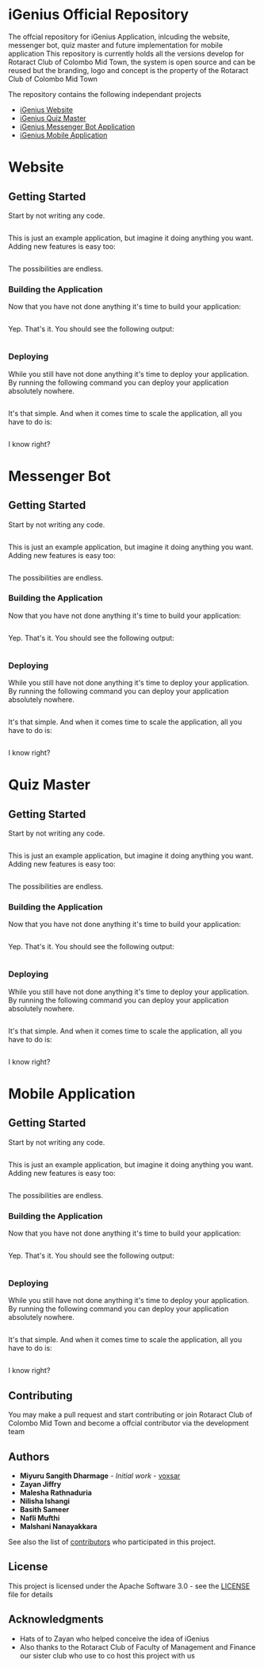 # iGenius Official Repository
The offcial repository for iGenius Application, inlcuding the website, messenger bot, quiz master and future implementation for mobile application
This repository is currently holds all the versions develop for Rotaract Club of Colombo Mid Town, the system is open source and can be reused but the branding, logo and concept is the property of the Rotaract Club of Colombo Mid Town

The repository contains the following independant projects
- [iGenius Website](#website)
- [iGenius Quiz Master](#quiz-master)
- [iGenius Messenger Bot Application](#messenger-bot)
- [iGenius Mobile Application](#mobile-application)

# Website
## Getting Started

Start by not writing any code.

```

```

This is just an example application, but imagine it doing anything you want. Adding new features is easy too:

```

```

The possibilities are endless.

### Building the Application

Now that you have not done anything it's time to build your application:

```

```

Yep. That's it. You should see the following output:

```

```

### Deploying

While you still have not done anything it's time to deploy your application. By running the following command you can deploy your application absolutely nowhere.

```

```

It's that simple. And when it comes time to scale the application, all you have to do is:

```

```

I know right?

# Messenger Bot
## Getting Started

Start by not writing any code.

```

```

This is just an example application, but imagine it doing anything you want. Adding new features is easy too:

```

```

The possibilities are endless.

### Building the Application

Now that you have not done anything it's time to build your application:

```

```

Yep. That's it. You should see the following output:

```

```

### Deploying

While you still have not done anything it's time to deploy your application. By running the following command you can deploy your application absolutely nowhere.

```

```

It's that simple. And when it comes time to scale the application, all you have to do is:

```

```

I know right?


# Quiz Master
## Getting Started

Start by not writing any code.

```

```

This is just an example application, but imagine it doing anything you want. Adding new features is easy too:

```

```

The possibilities are endless.

### Building the Application

Now that you have not done anything it's time to build your application:

```

```

Yep. That's it. You should see the following output:

```

```

### Deploying

While you still have not done anything it's time to deploy your application. By running the following command you can deploy your application absolutely nowhere.

```

```

It's that simple. And when it comes time to scale the application, all you have to do is:

```

```

I know right?

# Mobile Application
## Getting Started

Start by not writing any code.

```

```

This is just an example application, but imagine it doing anything you want. Adding new features is easy too:

```

```

The possibilities are endless.

### Building the Application

Now that you have not done anything it's time to build your application:

```

```

Yep. That's it. You should see the following output:

```

```

### Deploying

While you still have not done anything it's time to deploy your application. By running the following command you can deploy your application absolutely nowhere.

```

```

It's that simple. And when it comes time to scale the application, all you have to do is:

```

```

I know right?


## Contributing

You may make a pull request and start contributing or join Rotaract Club of Colombo Mid Town and become a offcial contributor via the development team

## Authors

* **Miyuru Sangith Dharmage** - *Initial work* - [voxsar](https://github.com/voxsar)
* **Zayan Jiffry**
* **Malesha Rathnaduria**
* **Nilisha Ishangi**
* **Basith Sameer**
* **Nafli Mufthi**
* **Malshani Nanayakkara**

See also the list of [contributors](https://github.com/your/project/contributors) who participated in this project.

## License

This project is licensed under the Apache Software 3.0 - see the [LICENSE](LICENSE) file for details

## Acknowledgments

* Hats of to Zayan who helped conceive the idea of iGenius
* Also thanks to the Rotaract Club of Faculty of Management and Finance our sister club who use to co host this project with us
